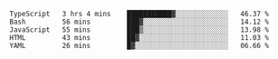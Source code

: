 <!--START_SECTION:waka-->
```text
TypeScript   3 hrs 4 mins    ███████████▓░░░░░░░░░░░░░   46.37 % 
Bash         56 mins         ███▓░░░░░░░░░░░░░░░░░░░░░   14.12 % 
JavaScript   55 mins         ███▒░░░░░░░░░░░░░░░░░░░░░   13.98 % 
HTML         43 mins         ██▓░░░░░░░░░░░░░░░░░░░░░░   11.03 % 
YAML         26 mins         █▓░░░░░░░░░░░░░░░░░░░░░░░   06.66 % 
```
<!--END_SECTION:waka-->

